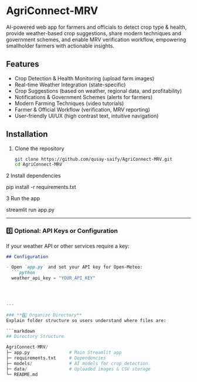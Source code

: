 # AgriConnect-MRV
AI-powered web app for farmers and officials to detect crop type &amp; health, provide weather-based crop suggestions, share modern techniques and government schemes, and enable MRV verification workflow, empowering smallholder farmers with actionable insights.

## Features

- Crop Detection & Health Monitoring (upload farm images)
- Real-time Weather Integration (state-specific)
- Crop Suggestions (based on weather, regional data, and profitability)
- Notifications & Government Schemes (alerts for farmers)
- Modern Farming Techniques (video tutorials)
- Farmer & Official Workflow (verification, MRV reporting)
- User-friendly UI/UX (high contrast text, intuitive navigation)


## Installation

1. Clone the repository
   ```bash
   git clone https://github.com/qusay-saify/AgriConnect-MRV.git
   cd AgriConnect-MRV

2 Install dependencies

pip install -r requirements.txt

3 Run the app

streamlit run app.py




---

### **5️⃣ Optional: API Keys or Configuration**
If your weather API or other services require a key:

```markdown
## Configuration

- Open `app.py` and set your API key for Open-Meteo:
  ```python
  weather_api_key = "YOUR_API_KEY"



  
---

### **6️⃣ Organize Directory**
Explain folder structure so users understand where files are:

```markdown
## Directory Structure

AgriConnect-MRV/
├─ app.py               # Main Streamlit app
├─ requirements.txt     # Dependencies
├─ models/              # AI models for crop detection
├─ data/                # Uploaded images & CSV storage
└─ README.md

